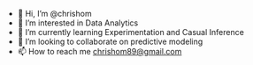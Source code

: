 - 👋 Hi, I’m @chrishom
- 👀 I’m interested in Data Analytics
- 🌱 I’m currently learning Experimentation and Casual Inference
- 💞️ I’m looking to collaborate on predictive modeling
- 📫 How to reach me chrishom89@gmail.com

<!---
chrishom/chrishom is a ✨ special ✨ repository because its `README.md` (this file) appears on your GitHub profile.
You can click the Preview link to take a look at your changes.
--->
